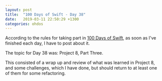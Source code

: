 ```yaml
---
layout: post
title:  "100 Days of Swift - Day 38"
date:   2019-03-11 22:50:29 +1300
categories: ohdos
---
```

According to the rules for taking part in [100 Days of Swift](https://www.hackingwithswift.com/100), as soon as I've finished each day, I have to post about it.

The topic for Day 38 was: Project 8, Part Three.

This consisted of a wrap up and review of what was learned in Project 8, and some challenges, which I have done, but should return to at least one of them for some refactoring.
